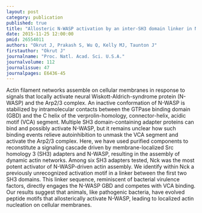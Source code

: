 ```yaml
---
layout: post
category: publication
published: true
title: "Allosteric N-WASP activation by an inter-SH3 domain linker in Nck."
date: 2015-11-25 12:00:00
pmid: 26554011
authors: "Okrut J, Prakash S, Wu Q, Kelly MJ, Taunton J"
firstauthor: "Okrut J"
journalname: "Proc. Natl. Acad. Sci. U.S.A."
journalvolume: 112
journalissue: 47
journalpages: E6436-45
---
```


Actin filament networks assemble on cellular membranes in response to signals that locally activate neural Wiskott-Aldrich-syndrome protein (N-WASP) and the Arp2/3 complex. An inactive conformation of N-WASP is stabilized by intramolecular contacts between the GTPase binding domain (GBD) and the C helix of the verprolin-homology, connector-helix, acidic motif (VCA) segment. Multiple SH3 domain-containing adapter proteins can bind and possibly activate N-WASP, but it remains unclear how such binding events relieve autoinhibition to unmask the VCA segment and activate the Arp2/3 complex. Here, we have used purified components to reconstitute a signaling cascade driven by membrane-localized Src homology 3 (SH3) adapters and N-WASP, resulting in the assembly of dynamic actin networks. Among six SH3 adapters tested, Nck was the most potent activator of N-WASP-driven actin assembly. We identify within Nck a previously unrecognized activation motif in a linker between the first two SH3 domains. This linker sequence, reminiscent of bacterial virulence factors, directly engages the N-WASP GBD and competes with VCA binding. Our results suggest that animals, like pathogenic bacteria, have evolved peptide motifs that allosterically activate N-WASP, leading to localized actin nucleation on cellular membranes.

